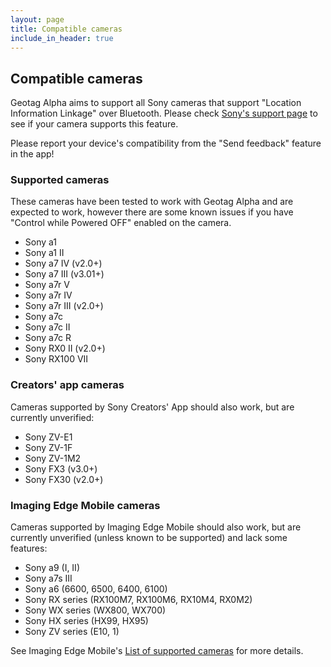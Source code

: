 ```yaml
---
layout: page
title: Compatible cameras
include_in_header: true
---
```


## Compatible cameras

Geotag Alpha aims to support all Sony cameras that support "Location Information Linkage" over Bluetooth. Please check [Sony's support page](https://support.d-imaging.sony.co.jp/www/cscs/pmm/products.php?area=gb&lang=en&mnt=3) to see if your camera supports this feature.

Please report your device's compatibility from the "Send feedback" feature in the app!

### Supported cameras

These cameras have been tested to work with Geotag Alpha and are expected to work, however there are some known issues if you have "Control while Powered OFF" enabled on the camera.

* Sony a1
* Sony a1 II
* Sony a7 IV (v2.0+)
* Sony a7 III (v3.01+)
* Sony a7r V
* Sony a7r IV
* Sony a7r III (v2.0+)
* Sony a7c
* Sony a7c II
* Sony a7c R
* Sony RX0 II (v2.0+)
* Sony RX100 VII

### Creators' app cameras

Cameras supported by Sony Creators' App should also work, but are currently unverified:

* Sony ZV-E1
* Sony ZV-1F
* Sony ZV-1M2
* Sony FX3 (v3.0+)
* Sony FX30 (v2.0+)

### Imaging Edge Mobile cameras

Cameras supported by Imaging Edge Mobile should also work, but are currently unverified (unless known to be supported) and lack some features:

* Sony a9 (I, II)
* Sony a7s III
* Sony a6 (6600, 6500, 6400, 6100)
* Sony RX series (RX100M7, RX100M6, RX10M4, RX0M2)
* Sony WX series (WX800, WX700)
* Sony HX series (HX99, HX95)
* Sony ZV series (E10, 1)

See Imaging Edge Mobile's [List of supported cameras](https://support.d-imaging.sony.co.jp/www/cscs/pmm/products.php?area=gb&lang=en&mnt=3) for more details.